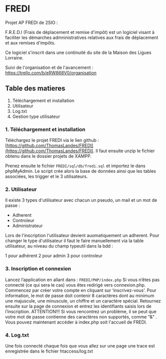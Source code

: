 # FREDI

Projet AP FREDI de 2SIO : 

F.R.E.D.I (Frais de déplacement et remise d'impôt) 
est un logiciel visant à faciliter les démarches admninistratives relatives aux frais de déplacement et aux remises d'impôts.

Ce logiciel s'inscrit dans une continuité du site de la Maison des Ligues Lorraine. 

Suivi de l'organisation et de l'avancement : https://trello.com/b/eRW868V0/organisation

## Table des matieres

1.	Téléchargement et installation
2.	Utilisateur
3.	Log.txt	
4.	Gestion type utilisateur


### 1. Téléchargement et installation 

Téléchargez le projet FREDI via le lien github : [https://github.com/ThomasLandes/FREDI](https://github.com/ThomasLandes/FREDI).
Il faut ensuite unzip le fichier obtenu dans le dossier projets de XAMPP.

Prenez ensuite le fichier ``FREDI/sql/db/fredi.sql`` et importez le dans phpMyAdmin. Le script crée alors la base de données ainsi que les tables associées, les trigger et le 3 utilisateurs. 

### 2. Utilisateur

Il existe 3 types d'utilisateur avec chacun un pseudo, un mail et un mot de passe :

- Adherent
- Controleur 
- Administrateur 

Lors de l'inscription l'utilisateur devient auomatiquement un adherent.
Pour changer le type d'utilisateur il faut le faire manuellement via la table utilisateur, au niveau du champ typeutil dans la bdd : 

1 pour adhérent
2 pour admin
3 pour controleur


### 3. Inscription et connexion 

Lancez l’application en allant dans : ``FREDI/PHP/index.php``
Si vous n’êtes pas connecté (ce qui sera le cas) vous êtes redirigé vers connexion.php. Commencez par créer votre compte en cliquant sur ‘inscrivez-vous’. 
Pour information, le mot de passe doit contenir 8 caractères dont au minimum une majuscule, une minuscule, un chiffre et un caractère spécial.
Retournez ensuite sur la page de connexion et entrez les identifiants saisis lors de l’inscription. ATTENTION!!! Si vous rencontrez un problème, il se peut que votre mot de passe contienne des caractères non supportés, comme "&" .
Vous pouvez maintenant accéder à index.php soit l'accueil de FREDI.

### 4. Log.txt

Une fois connecté chaque fois que vous allez sur une page une trace est enregistrée dans le fichier htaccess/log.txt


